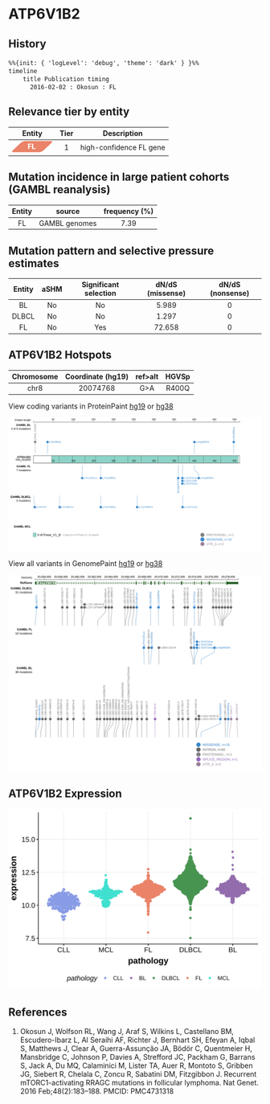 # ATP6V1B2

## History
```mermaid
%%{init: { 'logLevel': 'debug', 'theme': 'dark' } }%%
timeline
    title Publication timing
      2016-02-02 : Okosun : FL
```

## Relevance tier by entity

|Entity|Tier|Description            |
|:------:|:----:|-----------------------|
|![FL](images/icons/FL_tier1.png)    |1   |high-confidence FL gene|

## Mutation incidence in large patient cohorts (GAMBL reanalysis)

|Entity|source       |frequency (%)|
|:------:|:-------------:|:-------------:|
|FL    |GAMBL genomes|7.39         |

## Mutation pattern and selective pressure estimates

|Entity|aSHM|Significant selection|dN/dS (missense)|dN/dS (nonsense)|
|:------:|:----:|:---------------------:|:----------------:|:----------------:|
|BL    |No  |No                   | 5.989          |0               |
|DLBCL |No  |No                   | 1.297          |0               |
|FL    |No  |Yes                  |72.658          |0               |




## ATP6V1B2 Hotspots

| Chromosome |Coordinate (hg19) | ref>alt | HGVSp | 
 | :---:| :---: | :--: | :---: |
| chr8 | 20074768 | G>A | R400Q |

View coding variants in ProteinPaint [hg19](https://morinlab.github.io/LLMPP/GAMBL/ATP6V1B2_protein.html)  or [hg38](https://morinlab.github.io/LLMPP/GAMBL/ATP6V1B2_protein_hg38.html)

![](images/proteinpaint/ATP6V1B2_NM_001693.svg)

View all variants in GenomePaint [hg19](https://morinlab.github.io/LLMPP/GAMBL/ATP6V1B2.html)  or [hg38](https://morinlab.github.io/LLMPP/GAMBL/ATP6V1B2_hg38.html)

![](images/proteinpaint/ATP6V1B2.svg)

## ATP6V1B2 Expression
![](images/gene_expression/ATP6V1B2_by_pathology.svg)
<!-- ORIGIN: okosunRecurrentMTORC1activatingRRAGC2016a -->
<!-- FL: okosunRecurrentMTORC1activatingRRAGC2016a -->

## References
1.  Okosun J, Wolfson RL, Wang J, Araf S, Wilkins L, Castellano BM, Escudero-Ibarz L, Al Seraihi AF, Richter J, Bernhart SH, Efeyan A, Iqbal S, Matthews J, Clear A, Guerra-Assunção JA, Bödör C, Quentmeier H, Mansbridge C, Johnson P, Davies A, Strefford JC, Packham G, Barrans S, Jack A, Du MQ, Calaminici M, Lister TA, Auer R, Montoto S, Gribben JG, Siebert R, Chelala C, Zoncu R, Sabatini DM, Fitzgibbon J. Recurrent mTORC1-activating RRAGC mutations in follicular lymphoma. Nat Genet. 2016 Feb;48(2):183–188. PMCID: PMC4731318
